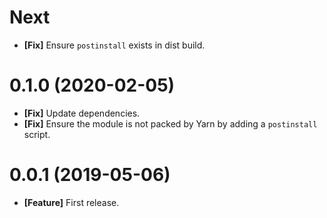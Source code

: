 # Next

- **[Fix]** Ensure `postinstall` exists in dist build.

# 0.1.0 (2020-02-05)

- **[Fix]** Update dependencies.
- **[Fix]** Ensure the module is not packed by Yarn by adding a `postinstall` script.

# 0.0.1 (2019-05-06)

- **[Feature]** First release.
